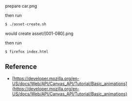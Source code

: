 
prepare car.png

then run

``` sh
$ ./asset-create.sh
```

would create asset/[001-080].png

then run

``` sh
$ firefox index.html
```


## Reference

* [https://developer.mozilla.org/en-US/docs/Web/API/Canvas_API/Tutorial/Basic_animations](https://developer.mozilla.org/en-US/docs/Web/API/Canvas_API/Tutorial/Basic_animations)
